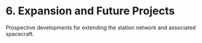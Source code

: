 # 6. Expansion and Future Projects

Prospective developments for extending the station network and associated spacecraft.
